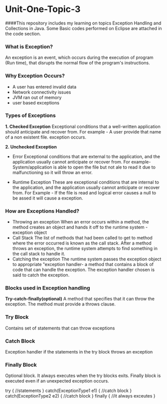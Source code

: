 # Unit-One-Topic-3
####This repository includes my learning on topics Exception Handling and Collections in Java. Some Basic codes performed on Eclipse are attached in the code section.

### What is Exception?
An exception is an event, which occurs during the execution of program (Run time), that disrupts the normal flow of the program's instructions.
### Why Exception Occurs?
- A user has entered invalid data
- Network connectivity issues
- JVM ran out of memory
- user based exceptions
### Types of Exceptions
**1. Checked Exception**
Exceptional conditions that a well-written application should anticipate and recover from.
For example - A user provide that name of a non existent file. exception occurs.

**2. Unchecked Exception**
- Error
Exceptional conditions that are external to the application, and the application usually cannot anticipate or recover from.
For example- System/application is able to open the file but not ale to read it due to malfunctioning so it will throw an error.

- Runtime Exception
These are exceptional conditions that are internal to the application, and the application usually cannot anticipate or recover from. 
For Example - If the file is read and logical error causes a null to be assed it will cause a exception.

### How are Exceptions Handled?
- Throwing an exception
When an error occurs within a method, the method creates an object and hands it off to the runtime system - exception object
- Call Stack
The list of methods that had been called to get to method where the error occurred is known as the call stack. After a method throws an exception, the runtime system attempts to find something in the call stack to handle it.
- Catching the exception
The runtime system passes the exception object to appropriate "exception handler- a method that contains a block of code that can handle the exception. The exception handler chosen is said to catch the exception.

### Blocks used in Exception handling
**Try-catch-finally(optional)**
A method that specifies that it can throw the exception. The method must provide a throws clause.

### Try Block
Contains set of statements that can throw exceptions

### Catch Block
Exception handler if the statements in the try block throws an exception

### Finally Block
Optional block. It always executes when the try blocks exits. Finally block is executed even if an unexpected exception occurs.

try
{
//statements
}
catch(ExceptionType1 e1)
{
//catch block
}
catch(ExceptionType2 e2)
{
//catch block
}
finally
{
//it always exceutes
}
